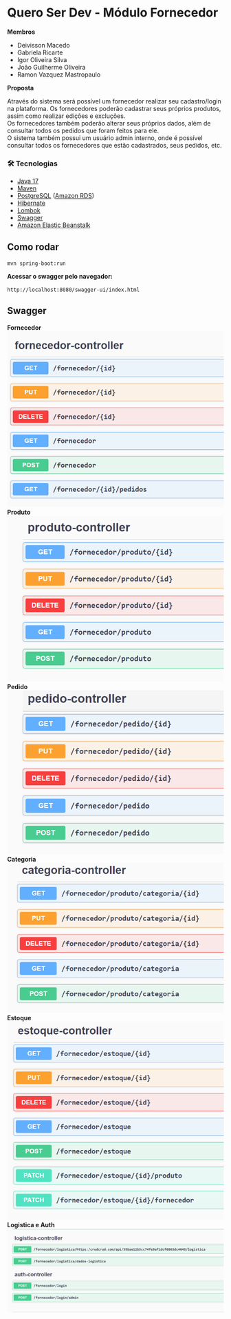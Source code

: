 # Quero Ser Dev - Módulo Fornecedor
**Membros**
- Deivisson Macedo
- Gabriela Ricarte
- Igor Oliveira Silva
- João Guilherme Oliveira
- Ramon Vazquez Mastropaulo


**Proposta**<br/>

Através do sistema será possível um fornecedor realizar seu cadastro/login na plataforma. Os fornecedores poderão cadastrar seus próprios produtos, assim como realizar edições e excluções.<br/>
Os fornecedores também poderão alterar seus próprios dados, além de consultar todos os pedidos que foram feitos para ele.<br/>
O sistema também possui um usuário admin interno, onde é possível consultar todos os fornecedores que estão cadastrados, seus pedidos, etc.

### 🛠 Tecnologias
- [Java 17](https://www.oracle.com/java/technologies/javase/jdk17-archive-downloads.html)
- [Maven](https://maven.apache.org/download.cgi)
- [PostgreSQL](https://www.postgresql.org) ([Amazon RDS](https://aws.amazon.com/pt/rds/))
- [Hibernate](https://hibernate.org)
- [Lombok](https://projectlombok.org)
- [Swagger](https://swagger.io)
- [Amazon Elastic Beanstalk](https://aws.amazon.com/pt/elasticbeanstalk/)

## Como rodar

```
mvn spring-boot:run
```

**Acessar o swagger pelo navegador:**
```
http://localhost:8080/swagger-ui/index.html

```
## Swagger


**Fornecedor**<br/>
![](images/fornecedor-controller.PNG)<br/>
**Produto**<br/>
![](images/produto-controller.PNG)<br/>
**Pedido**<br/>
![](images/pedido-controller.PNG)<br/>
**Categoria**<br/>
![](images/categoria-controller.PNG)<br/>
**Estoque**<br/>
![](images/estoque-controller.PNG)<br/>
**Logistica e Auth**<br/>
![](images/logistica-auth-controller.PNG)<br/>
